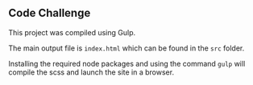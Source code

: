 ## Code Challenge

This project was compiled using Gulp.

The main output file is `index.html` which can be found in the `src` folder.


Installing the required node packages and using the command `gulp` will compile the scss and launch the site in a browser.
